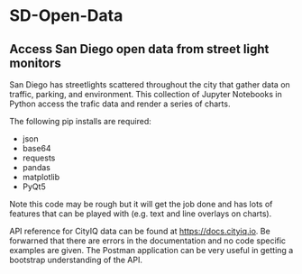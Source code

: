 # SD-Open-Data
## Access San Diego open data from street light monitors
San Diego has streetlights scattered throughout the city that gather data on traffic, parking, and environment. This collection of Jupyter Notebooks in Python access the trafic data and render a series of charts. 

The following pip installs are required:
- json
- base64
- requests
- pandas
- matplotlib
- PyQt5

Note this code may be rough but it will get the job done and has lots of features that can be played with (e.g. text and line overlays on charts). 

API reference for CityIQ data can be found at https://docs.cityiq.io. Be forwarned that there are errors in the documentation and no code specific examples are given. The Postman application can be very useful in getting a bootstrap understanding of the API.
